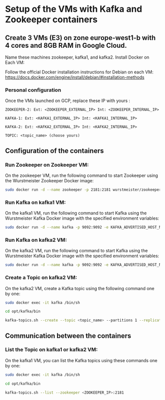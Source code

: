 # Setup of the VMs with Kafka and Zookeeper containers


## Create 3 VMs (E3) on zone europe-west1-b with 4 cores and 8GB RAM in Google Cloud.

Name these machines zookeeper, kafka1, and kafka2.
Install Docker on Each VM:

Follow the official Docker installation instructions for Debian on each VM: https://docs.docker.com/engine/install/debian/#installation-methods

### Personal configuration
Once the VMs launched on GCP, replace these IP with yours :

```
ZOOKEEPER-2: Ext: <ZOOKEEPER_EXTERNAL_IP> Int: <ZOOKEEPER_INTERNAL_IP>

KAFKA-1: Ext: <KAFKA1_EXTERNAL_IP> Int: <KAFKA1_INTERNAL_IP>

KAFKA-2: Ext: <KAFKA2_EXTERNAL_IP> Int: <KAFKA2_INTERNAL_IP>

TOPIC: <topic_name> (choose yours)
```

## Configuration of the containers

### Run Zookeeper on Zookeeper VM:
On the zookeeper VM, run the following command to start Zookeeper using the Wurstmeister Zookeeper Docker image:
```bash
sudo docker run -d --name zookeeper -p 2181:2181 wurstmeister/zookeeper
```

### Run Kafka on kafka1 VM:
On the kafka1 VM, run the following command to start Kafka using the Wurstmeister Kafka Docker image with the specified environment variables:
```bash
sudo docker run -d --name kafka -p 9092:9092 -e KAFKA_ADVERTISED_HOST_NAME=<KAFKA1_EXTERNAL_IP> -e KAFKA_ADVERTISED_PORT=9092 -e KAFKA_BROKER_ID=1 -e KAFKA_ZOOKEEPER_CONNECT=<ZOOKEEPER_EXTERNAL_IP>:2181 wurstmeister/kafka
```

### Run Kafka on kafka2 VM:
On the kafka2 VM, run the following command to start Kafka using the Wurstmeister Kafka Docker image with the specified environment variables:
```bash
sudo docker run -d --name kafka -p 9092:9092 -e KAFKA_ADVERTISED_HOST_NAME=<KAFKA2_EXTERNAL_IP> -e KAFKA_ADVERTISED_PORT=9092 -e KAFKA_BROKER_ID=2 -e KAFKA_ZOOKEEPER_CONNECT=<ZOOKEEPER_IP>:2181 wurstmeister/kafka
```

### Create a Topic on kafka2 VM:
On the kafka2 VM, create a Kafka topic using the following command one by one:
```bash
sudo docker exec -it kafka /bin/sh

cd opt/kafka/bin

kafka-topics.sh --create --topic <topic_name> --partitions 1 --replication-factor 1 --zookeeper <ZOOKEEPER_IP>:2181
```

## Communication between the containers

### List the Topic on kafka1 or kafka2 VM:
On the kafka1 VM, you can list the Kafka topics using these commands one by one:
```bash
sudo docker exec -it kafka /bin/sh

cd opt/kafka/bin

kafka-topics.sh --list --zookeeper <ZOOKEEPER_IP>:2181
```